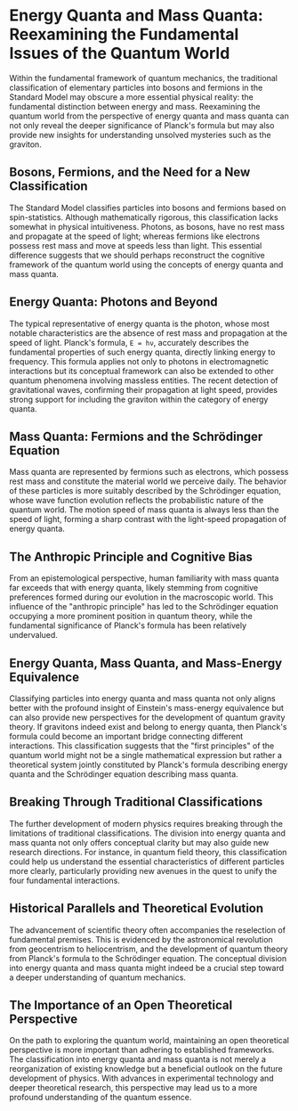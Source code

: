 # Energy Quanta and Mass Quanta: Reexamining the Fundamental Issues of the Quantum World

Within the fundamental framework of quantum mechanics, the traditional classification of elementary particles into bosons and fermions in the Standard Model may obscure a more essential physical reality: the fundamental distinction between energy and mass. Reexamining the quantum world from the perspective of energy quanta and mass quanta can not only reveal the deeper significance of Planck's formula but may also provide new insights for understanding unsolved mysteries such as the graviton.

## Bosons, Fermions, and the Need for a New Classification

The Standard Model classifies particles into bosons and fermions based on spin-statistics. Although mathematically rigorous, this classification lacks somewhat in physical intuitiveness. Photons, as bosons, have no rest mass and propagate at the speed of light; whereas fermions like electrons possess rest mass and move at speeds less than light. This essential difference suggests that we should perhaps reconstruct the cognitive framework of the quantum world using the concepts of energy quanta and mass quanta.

## Energy Quanta: Photons and Beyond

The typical representative of energy quanta is the photon, whose most notable characteristics are the absence of rest mass and propagation at the speed of light. Planck's formula, `E = hν`, accurately describes the fundamental properties of such energy quanta, directly linking energy to frequency. This formula applies not only to photons in electromagnetic interactions but its conceptual framework can also be extended to other quantum phenomena involving massless entities. The recent detection of gravitational waves, confirming their propagation at light speed, provides strong support for including the graviton within the category of energy quanta.

## Mass Quanta: Fermions and the Schrödinger Equation

Mass quanta are represented by fermions such as electrons, which possess rest mass and constitute the material world we perceive daily. The behavior of these particles is more suitably described by the Schrödinger equation, whose wave function evolution reflects the probabilistic nature of the quantum world. The motion speed of mass quanta is always less than the speed of light, forming a sharp contrast with the light-speed propagation of energy quanta.

## The Anthropic Principle and Cognitive Bias

From an epistemological perspective, human familiarity with mass quanta far exceeds that with energy quanta, likely stemming from cognitive preferences formed during our evolution in the macroscopic world. This influence of the "anthropic principle" has led to the Schrödinger equation occupying a more prominent position in quantum theory, while the fundamental significance of Planck's formula has been relatively undervalued.

## Energy Quanta, Mass Quanta, and Mass-Energy Equivalence

Classifying particles into energy quanta and mass quanta not only aligns better with the profound insight of Einstein's mass-energy equivalence but can also provide new perspectives for the development of quantum gravity theory. If gravitons indeed exist and belong to energy quanta, then Planck's formula could become an important bridge connecting different interactions. This classification suggests that the "first principles" of the quantum world might not be a single mathematical expression but rather a theoretical system jointly constituted by Planck's formula describing energy quanta and the Schrödinger equation describing mass quanta.

## Breaking Through Traditional Classifications

The further development of modern physics requires breaking through the limitations of traditional classifications. The division into energy quanta and mass quanta not only offers conceptual clarity but may also guide new research directions. For instance, in quantum field theory, this classification could help us understand the essential characteristics of different particles more clearly, particularly providing new avenues in the quest to unify the four fundamental interactions.

## Historical Parallels and Theoretical Evolution

The advancement of scientific theory often accompanies the reselection of fundamental premises. This is evidenced by the astronomical revolution from geocentrism to heliocentrism, and the development of quantum theory from Planck's formula to the Schrödinger equation. The conceptual division into energy quanta and mass quanta might indeed be a crucial step toward a deeper understanding of quantum mechanics.

## The Importance of an Open Theoretical Perspective

On the path to exploring the quantum world, maintaining an open theoretical perspective is more important than adhering to established frameworks. The classification into energy quanta and mass quanta is not merely a reorganization of existing knowledge but a beneficial outlook on the future development of physics. With advances in experimental technology and deeper theoretical research, this perspective may lead us to a more profound understanding of the quantum essence.
